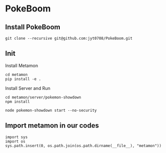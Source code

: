 # PokeBoom

## Install PokeBoom

```shell
git clone --recursive git@github.com:jyt0708/PokeBoom.git
```

## Init 

Install Metamon
```shell
cd metamon
pip install -e .
```

Install Server and Run
```shell
cd metamon/server/pokemon-showdown
npm install

node pokemon-showdown start --no-security
```

## Import metamon in our codes

```shell
import sys
import os
sys.path.insert(0, os.path.join(os.path.dirname(__file__), "metamon"))
```